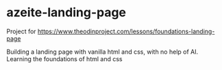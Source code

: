 # azeite-landing-page
Project for https://www.theodinproject.com/lessons/foundations-landing-page

Building a landing page with vanilla html and css, with no help of AI. Learning the foundations of html and css